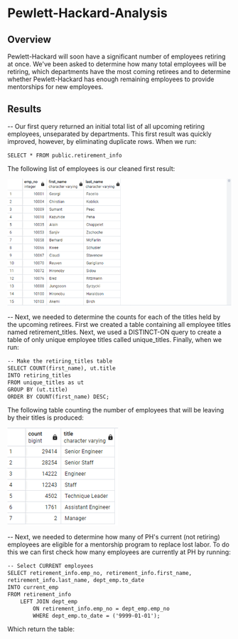 # Pewlett-Hackard-Analysis

## Overview
Pewlett-Hackard will soon have a significant number of employees retiring at once. We've been asked to determine how many total employees will be retiring, which departments have the most coming retirees and to determine whether Pewlett-Hackard has enough remaining employees to provide mentorships for new employees.

## Results
-- Our first query returned an initial total list of all upcoming retiring employees, unseparated by departments. This first result was quickly improved, however, by eliminating duplicate rows. When we run:

``` 
SELECT * FROM public.retirement_info 
```

The following list of employees is our cleaned first result: 

![""](Photos/table1.PNG)


-- Next, we needed to determine the counts for each of the titles held by the upcoming retirees. First we created a table containing all employee titles named retirement_titles. Next, we used a DISTINCT-ON query to create a table of only unique employee titles called unique_titles. Finally, when we run:

```
-- Make the retiring_titles table
SELECT COUNT(first_name), ut.title
INTO retiring_titles
FROM unique_titles as ut 
GROUP BY (ut.title)
ORDER BY COUNT(first_name) DESC;
```

The following table counting the number of employees that will be leaving by their titles is produced:

![""](Photos/table2.PNG)


-- Next, we needed to determine how many of PH's current (not retiring) employees are eligible for a mentorship program to replace lost labor. To do this we can first check how many employees are currently at PH by running:

```
-- Select CURRENT employees
SELECT retirement_info.emp_no, retirement_info.first_name, retirement_info.last_name, dept_emp.to_date
INTO current_emp 
FROM retirement_info 
    LEFT JOIN dept_emp
        ON retirement_info.emp_no = dept_emp.emp_no
        WHERE dept_emp.to_date = ('9999-01-01');
```

Which return the table:


